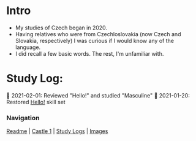 # Intro 
* My studies of Czech began in 2020.  
* Having relatives who were from Czechloslovakia (now Czech and Slovakia, respectively) I was curious if I would know any of the language.
* I did recall a few basic words.  The rest, I'm unfamiliar with.  


# Study Log: 

:beers: 2021-02-01: Reviewed "Hello!" and studied "Masculine" 
:beers: 2021-01-20: Restored [Hello!](https://github.com/EO4wellness/T-I-L/blob/main/polyglot/la-otra/Czech/Castle1/Hello.md#2021-01-20-study-session) skill set 


### Navigation 
[Readme](https://github.com/EO4wellness/T-I-L/blob/main/polyglot/la-otra/Czech/README.md) | [Castle 1](https://github.com/EO4wellness/T-I-L/tree/main/polyglot/la-otra/Czech/Castle1) | [Study Logs](https://github.com/EO4wellness/T-I-L/tree/main/polyglot/la-otra/Czech/study-log) | [Images](https://github.com/EO4wellness/T-I-L/tree/main/polyglot/la-otra/Czech/Images)
